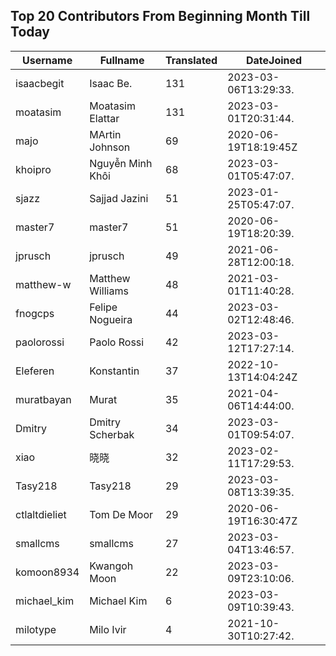 ## Top 20 Contributors From Beginning Month Till Today ##
|Username|Fullname|Translated|DateJoined|
|--------|--------|----------|----------|
|isaacbegit|Isaac Be.|131|2023-03-06T13:29:33.|
|moatasim|Moatasim Elattar|131|2023-03-01T20:31:44.|
|majo|MArtin Johnson|69|2020-06-19T18:19:45Z|
|khoipro|Nguyễn Minh Khôi|68|2023-03-01T05:47:07.|
|sjazz|Sajjad Jazini|51|2023-01-25T05:47:07.|
|master7|master7|51|2020-06-19T18:20:39.|
|jprusch|jprusch|49|2021-06-28T12:00:18.|
|matthew-w|Matthew Williams|48|2021-03-01T11:40:28.|
|fnogcps|Felipe Nogueira|44|2023-03-02T12:48:46.|
|paolorossi|Paolo Rossi|42|2023-03-12T17:27:14.|
|Eleferen|Konstantin|37|2022-10-13T14:04:24Z|
|muratbayan|Murat|35|2021-04-06T14:44:00.|
|Dmitry|Dmitry Scherbak|34|2023-03-01T09:54:07.|
|xiao|晓晓|32|2023-02-11T17:29:53.|
|Tasy218|Tasy218|29|2023-03-08T13:39:35.|
|ctlaltdieliet|Tom De Moor|29|2020-06-19T16:30:47Z|
|smallcms|smallcms|27|2023-03-04T13:46:57.|
|komoon8934|Kwangoh Moon|22|2023-03-09T23:10:06.|
|michael_kim|Michael Kim|6|2023-03-09T10:39:43.|
|milotype|Milo Ivir|4|2021-10-30T10:27:42.|
